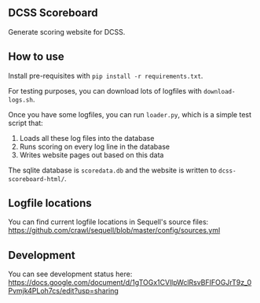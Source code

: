 ## DCSS Scoreboard

Generate scoring website for DCSS.

## How to use

Install pre-requisites with `pip install -r requirements.txt`.

For testing purposes, you can download lots of logfiles with `download-logs.sh`.

Once you have some logfiles, you can run `loader.py`, which is a simple test script that:

1. Loads all these log files into the database
2. Runs scoring on every log line in the database
3. Writes website pages out based on this data

The sqlite database is `scoredata.db` and the website is written to `dcss-scoreboard-html/`.

## Logfile locations

You can find current logfile locations in Sequell's source files: https://github.com/crawl/sequell/blob/master/config/sources.yml

## Development

You can see development status here: https://docs.google.com/document/d/1gTOGx1CVllpWclRsvBFIFOGJrT9z_0Pvmjk4PLoh7cs/edit?usp=sharing
